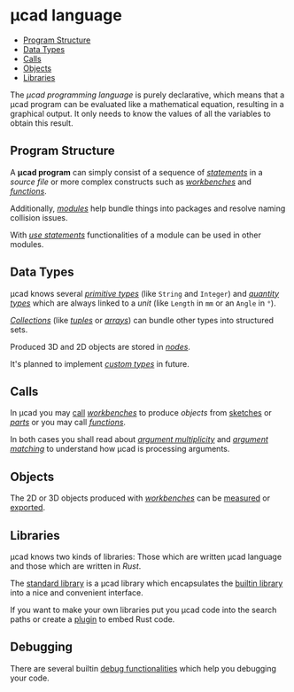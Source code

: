 # µcad language

- [Program Structure](#program-structure)
- [Data Types](#data-types)
- [Calls](#calls)
- [Objects](#objects)
- [Libraries](#libraries)

The *µcad programming language* is purely declarative, which means that a µcad program can be
evaluated like a mathematical equation, resulting in a graphical output.
It only needs to know the values of all the variables to obtain this result.

## Program Structure

A **µcad program** can simply consist of a sequence of [*statements*](structure/statements.md)  in a
*source file* or more complex constructs such as [*workbenches*](structure/workbench.md) and
[*functions*](structure/functions.md).

Additionally, [*modules*](structure/modules.md) help bundle things into packages and resolve naming
collision issues.

With [*use statements*](structure/use.md) functionalities of a module can be used in other modules.

## Data Types

µcad knows several [*primitive types*](types/primitive_types.md) (like `String` and `Integer`)
and [*quantity types*](types/quantity.md) which are always linked to a *unit* (like `Length` in
`mm` or an `Angle` in `°`).

[*Collections*](types/collections.md) (like [*tuples*](types/tuples.md) or [*arrays*](types/arrays.md))
can bundle other types into structured sets.

Produced 3D and 2D objects are stored in [*nodes*](types/nodes.md).

It's planned to implement [*custom types*](types/custom_types.md) in future.

## Calls

In µcad you may [call](structure/calls.md) [*workbenches*](structure/calls.md#calling-workbenches) to produce
*objects* from [sketches](structure/sketch.md) or [*parts*](structure/part.md) or you may call
[*functions*](structure/calls.md#calling-functions).

In both cases you shall read about [*argument multiplicity*](structure/arguments.md#argument-multiplicity) and
[*argument matching*](structure/arguments.md#argument-matching) to understand how µcad is processing arguments.

## Objects

The 2D or 3D objects produced with [*workbenches*](structure/calls.md#calling-workbenches) can be
[measured](nodes/measures.md) or [exported](attributes/export.md).

## Libraries

µcad knows two kinds of libraries: Those which are written µcad language and those which
are written in *Rust*.

The [standard library](libs/std/README.md) is a µcad library which encapsulates the
[builtin library](libs/builtin.md) into a nice and convenient interface.

If you want to make your own libraries put you µcad code into the search paths or create
a [plugin](libs/plugins.md) to embed Rust code.

## Debugging

There are several builtin [debug functionalities](debug/README.md) which help you debugging your code.

